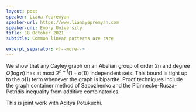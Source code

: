```yaml
---
layout: post
speaker: Liana Yepremyan
speaker-url: https://www.lianayepremyan.com
speaker-uni: Emory University
title: 18 October 2021
subtitle: Common linear patterns are rare

excerpt_separator: <!--more-->
---
```


We show that any Cayley graph on an Abelian group of order 2n and degree $\tilde{\Omega}(\log n)$ has at most $2^{n+1}(1+o(1))$ independent sets. This bound is tight up to the $o(1)$ term whenever the graph is bipartite. Proof techniques include the graph container method of Sapozhenko and the Pl&uuml;nnecke-Rusza-Petridis inequality from additive combinatorics.

This is joint work with Aditya Potukuchi.



<!--more-->
